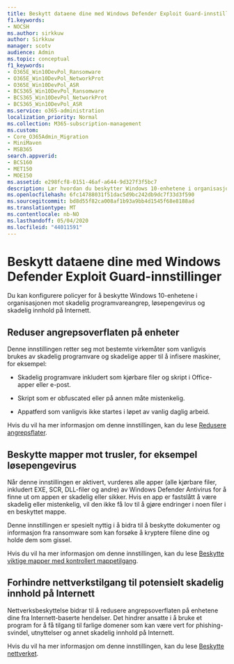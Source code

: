 ```yaml
---
title: Beskytt dataene dine med Windows Defender Exploit Guard-innstillinger
f1.keywords:
- NOCSH
ms.author: sirkkuw
author: Sirkkuw
manager: scotv
audience: Admin
ms.topic: conceptual
f1_keywords:
- O365E_Win10DevPol_Ransomware
- O365E_Win10DevPol_NetworkProt
- O365E_Win10DevPol_ASR
- BCS365_Win10DevPol_Ransomware
- BCS365_Win10DevPol_NetworkProt
- BCS365_Win10DevPol_ASR
ms.service: o365-administration
localization_priority: Normal
ms.collection: M365-subscription-management
ms.custom:
- Core_O365Admin_Migration
- MiniMaven
- MSB365
search.appverid:
- BCS160
- MET150
- MOE150
ms.assetid: e298fcf8-0151-46af-a644-9d327f3f5bc7
description: Lær hvordan du beskytter Windows 10-enhetene i organisasjonen mot malware angrep, ransomware og skadelig innhold på Internett.
ms.openlocfilehash: 6fc14788031f51dac5d9bc242db9dc7f33d3f590
ms.sourcegitcommit: bd8d55f82ca008af1b93a9bb4d1545f68e8188ad
ms.translationtype: MT
ms.contentlocale: nb-NO
ms.lasthandoff: 05/04/2020
ms.locfileid: "44011591"
---
```

# <a name="protect-your-data-with-windows-defender-exploit-guard-settings"></a>Beskytt dataene dine med Windows Defender Exploit Guard-innstillinger

Du kan konfigurere policyer for å beskytte Windows 10-enhetene i organisasjonen mot skadelig programvareangrep, løsepengevirus og skadelig innhold på Internett.
  
## <a name="reduce-the-attack-surface-of-devices"></a>Reduser angrepsoverflaten på enheter

Denne innstillingen retter seg mot bestemte virkemåter som vanligvis brukes av skadelig programvare og skadelige apper til å infisere maskiner, for eksempel:
  
- Skadelig programvare inkludert som kjørbare filer og skript i Office-apper eller e-post.
    
- Skript som er obfuscated eller på annen måte mistenkelig.
    
- Appatferd som vanligvis ikke startes i løpet av vanlig daglig arbeid.
    
Hvis du vil ha mer informasjon om denne innstillingen, kan du lese [Redusere angrepsflater](https://docs.microsoft.com/windows/security/threat-protection/microsoft-defender-atp/exploit-protection).
  
## <a name="protect-folders-from-threats-such-as-ransomware"></a>Beskytte mapper mot trusler, for eksempel løsepengevirus

Når denne innstillingen er aktivert, vurderes alle apper (alle kjørbare filer, inkludert EXE, SCR, DLL-filer og andre) av Windows Defender Antivirus for å finne ut om appen er skadelig eller sikker. Hvis en app er fastslått å være skadelig eller mistenkelig, vil den ikke få lov til å gjøre endringer i noen filer i en beskyttet mappe.
  
Denne innstillingen er spesielt nyttig i å bidra til å beskytte dokumenter og informasjon fra ransomware som kan forsøke å kryptere filene dine og holde dem som gissel.
  
Hvis du vil ha mer informasjon om denne innstillingen, kan du lese [Beskytte viktige mapper med kontrollert mappetilgang](https://docs.microsoft.com/mem/configmgr/protect/deploy-use/create-deploy-exploit-guard-policy#bkmk_CFA).
  
## <a name="prevent-network-access-to-potentially-malicious-content-on-the-internet"></a>Forhindre nettverkstilgang til potensielt skadelig innhold på Internett

Nettverksbeskyttelse bidrar til å redusere angrepsoverflaten på enhetene dine fra Internett-baserte hendelser. Det hindrer ansatte i å bruke et program for å få tilgang til farlige domener som kan være vert for phishing-svindel, utnyttelser og annet skadelig innhold på Internett.
  
Hvis du vil ha mer informasjon om denne innstillingen, kan du lese [Beskytte nettverket](https://docs.microsoft.com/mem/configmgr/protect/deploy-use/create-deploy-exploit-guard-policy#bkmk_Nwp).
  


